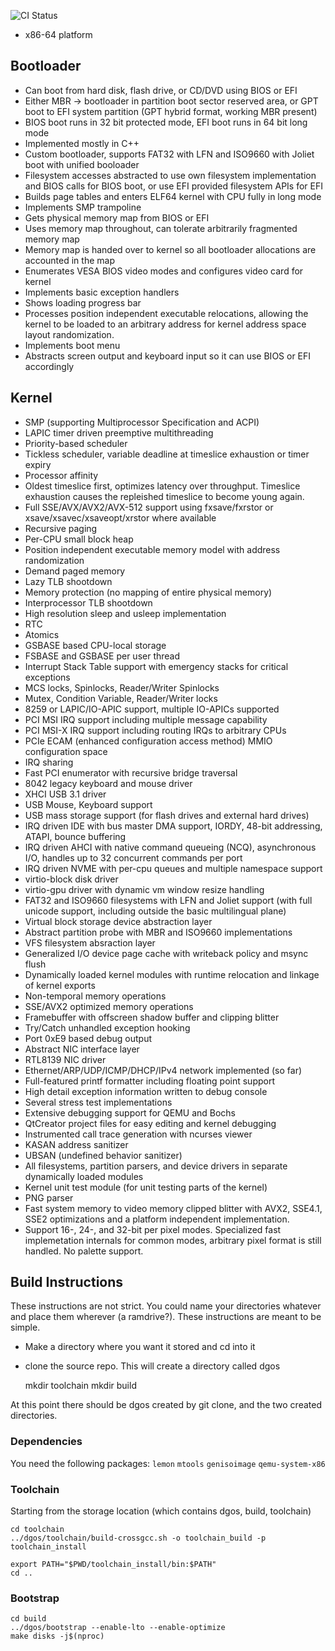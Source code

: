 ![CI Status](https://github.com/doug65536/dgos/workflows/dgos%20CI/badge.svg)

- x86-64 platform

## Bootloader

- Can boot from hard disk, flash drive, or CD/DVD using BIOS or EFI
- Either MBR -> bootloader in partition boot sector reserved area,
  or GPT boot to EFI system partition (GPT hybrid format, working MBR present)
- BIOS boot runs in 32 bit protected mode, EFI boot runs in 64 bit long mode
- Implemented mostly in C++
- Custom bootloader, supports FAT32 with LFN and ISO9660 with Joliet
  boot with unified booloader
- Filesystem accesses abstracted to use own filesystem implementation
  and BIOS calls for BIOS boot, or use EFI provided filesystem APIs for EFI
- Builds page tables and enters ELF64 kernel with CPU fully in long mode
- Implements SMP trampoline
- Gets physical memory map from BIOS or EFI
- Uses memory map throughout, can tolerate arbitrarily fragmented memory map
- Memory map is handed over to kernel so all bootloader allocations are
  accounted in the map
- Enumerates VESA BIOS video modes and configures video card for kernel
- Implements basic exception handlers
- Shows loading progress bar
- Processes position independent executable relocations, allowing the
  kernel to be loaded to an arbitrary address for kernel address space
  layout randomization.
- Implements boot menu
- Abstracts screen output and keyboard input so it can use BIOS
  or EFI accordingly

## Kernel

- SMP (supporting Multiprocessor Specification and ACPI)
- LAPIC timer driven preemptive multithreading
- Priority-based scheduler
- Tickless scheduler, variable deadline at timeslice exhaustion or timer expiry
- Processor affinity
- Oldest timeslice first, optimizes latency over throughput. Timeslice
  exhaustion causes the repleished timeslice to become young again.
- Full SSE/AVX/AVX2/AVX-512 support using
  fxsave/fxrstor or xsave/xsavec/xsaveopt/xrstor where available
- Recursive paging
- Per-CPU small block heap
- Position independent executable memory model with address randomization
- Demand paged memory
- Lazy TLB shootdown
- Memory protection (no mapping of entire physical memory)
- Interprocessor TLB shootdown
- High resolution sleep and usleep implementation
- RTC
- Atomics
- GSBASE based CPU-local storage
- FSBASE and GSBASE per user thread
- Interrupt Stack Table support with emergency stacks for critical exceptions
- MCS locks, Spinlocks, Reader/Writer Spinlocks
- Mutex, Condition Variable, Reader/Writer locks
- 8259 or LAPIC/IO-APIC support, multiple IO-APICs supported
- PCI MSI IRQ support including multiple message capability
- PCI MSI-X IRQ support including routing IRQs to arbitrary CPUs
- PCIe ECAM (enhanced configuration access method) MMIO configuration space
- IRQ sharing
- Fast PCI enumerator with recursive bridge traversal
- 8042 legacy keyboard and mouse driver
- XHCI USB 3.1 driver
- USB Mouse, Keyboard support
- USB mass storage support (for flash drives and external hard drives)
- IRQ driven IDE with bus master DMA support, IORDY, 48-bit addressing, ATAPI,
  bounce buffering
- IRQ driven AHCI with native command queueing (NCQ), asynchronous I/O,
  handles up to 32 concurrent commands per port
- IRQ driven NVME with per-cpu queues and multiple namespace support
- virtio-block disk driver
- virtio-gpu driver with dynamic vm window resize handling
- FAT32 and ISO9660 filesystems with LFN and Joliet support
  (with full unicode support, including outside the basic multilingual plane)
- Virtual block storage device abstraction layer
- Abstract partition probe with MBR and ISO9660 implementations
- VFS filesystem absraction layer
- Generalized I/O device page cache with writeback policy and msync flush
- Dynamically loaded kernel modules with runtime relocation and
  linkage of kernel exports
- Non-temporal memory operations
- SSE/AVX2 optimized memory operations
- Framebuffer with offscreen shadow buffer and clipping blitter
- Try/Catch unhandled exception hooking
- Port 0xE9 based debug output
- Abstract NIC interface layer
- RTL8139 NIC driver
- Ethernet/ARP/UDP/ICMP/DHCP/IPv4 network implemented (so far)
- Full-featured printf formatter including floating point support
- High detail exception information written to debug console
- Several stress test implementations
- Extensive debugging support for QEMU and Bochs
- QtCreator project files for easy editing and kernel debugging
- Instrumented call trace generation with ncurses viewer
- KASAN address sanitizer
- UBSAN (undefined behavior sanitizer)
- All filesystems, partition parsers, and device drivers in separate
  dynamically loaded modules
- Kernel unit test module (for unit testing parts of the kernel)
- PNG parser
- Fast system memory to video memory clipped blitter with AVX2, SSE4.1, SSE2
  optimizations and a platform independent implementation.
- Support 16-, 24-, and 32-bit per pixel modes. Specialized fast implemetation
  internals for common modes, arbitrary pixel format is still handled. No
  palette support.

## Build Instructions

These instructions are not strict. You could name your directories whatever
and place them wherever (a ramdrive?). These instructions are meant to be
simple.

- Make a directory where you want it stored and cd into it

- clone the source repo. This will create a directory called dgos

    mkdir toolchain
    mkdir build

At this point there should be dgos created by git clone,
and the two created directories.

### Dependencies

You need the following packages:
`lemon` `mtools` `genisoimage` `qemu-system-x86`

### Toolchain

Starting from the storage location (which contains dgos, build, toolchain)

    cd toolchain
    ../dgos/toolchain/build-crossgcc.sh -o toolchain_build -p toolchain_install

    export PATH="$PWD/toolchain_install/bin:$PATH"
    cd ..

### Bootstrap

    cd build
    ../dgos/bootstrap --enable-lto --enable-optimize
    make disks -j$(nproc)
